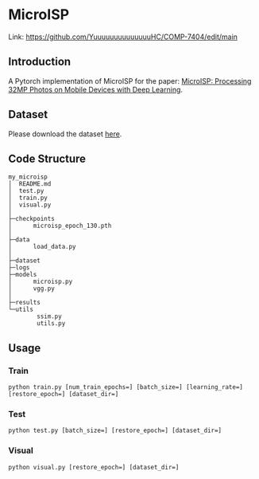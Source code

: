 # MicroISP

Link: https://github.com/YuuuuuuuuuuuuuuHC/COMP-7404/edit/main

## Introduction

A Pytorch implementation of MicroISP for the paper: [MicroISP: Processing 32MP Photos on Mobile Devices with Deep Learning](https://arxiv.org/pdf/2211.06770.pdf).

## Dataset

Please download the dataset [here](https://drive.google.com/file/d/1QIIf9GZjIREnCgaBfSEIcHExQqvzobq2/view?usp=share_link).

## Code Structure

~~~
my_microisp
│  README.md
│  test.py
│  train.py
│  visual.py
│
├─checkpoints
│      microisp_epoch_130.pth
│
├─data
│      load_data.py
│
├─dataset
├─logs
├─models
│      microisp.py
│      vgg.py
│
├─results
└─utils
        ssim.py
        utils.py
~~~

## Usage

### Train

~~~
python train.py [num_train_epochs=] [batch_size=] [learning_rate=] [restore_epoch=] [dataset_dir=]
~~~

### Test

~~~
python test.py [batch_size=] [restore_epoch=] [dataset_dir=]
~~~

### Visual

~~~
python visual.py [restore_epoch=] [dataset_dir=]
~~~

